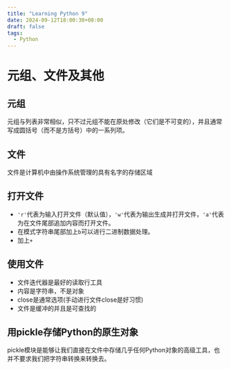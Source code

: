 ```yaml
---
title: "Learning Python 9"
date: 2024-09-12T18:00:30+08:00
draft: false
tags:
  - Python
---
```


# 元组、文件及其他

## 元组
元组与列表非常相似，只不过元组不能在原处修改（它们是不可变的），并且通常写成圆括号（而不是方括号）中的一系列项。

## 文件 
文件是计算机中由操作系统管理的具有名字的存储区域
## 打开文件
- `'r'`代表为输入打开文件（默认值），`'w'`代表为输出生成并打开文件，`'a'`代表为在文件尾部追加内容而打开文件。
- 在模式字符串尾部加上`b`可以进行二进制数据处理。
- 加上`+`
## 使用文件
- 文件迭代器是最好的读取行工具
- 内容是字符串，不是对象
- close是通常选项(手动进行文件close是好习惯)
- 文件是缓冲的并且是可查找的
## 用pickle存储Python的原生对象
pickle模块是能够让我们直接在文件中存储几乎任何Python对象的高级工具，也并不要求我们把字符串转换来转换去。






